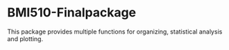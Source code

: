 # BMI510-Finalpackage

This package provides multiple functions for organizing, statistical analysis and plotting.






